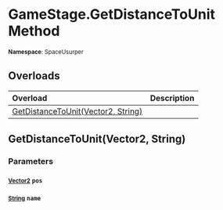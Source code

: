 # GameStage.GetDistanceToUnit Method

<small>**Namespace**: SpaceUsurper</small>

## Overloads

<div markdown="1" class="member-table">

| Overload | Description |
| :------- | ----------- |
| [GetDistanceToUnit(Vector2, String)](#Vector2_String_) |  | 

</div>

## GetDistanceToUnit(Vector2, String)
### Parameters
#### <small>[Vector2](https://docs.unity3d.com/ScriptReference/Vector2.html)</small> `pos`

#### <small>[String](https://docs.microsoft.com/en-us/dotnet/api/system.string?view=netframework-4.5)</small> `name`

